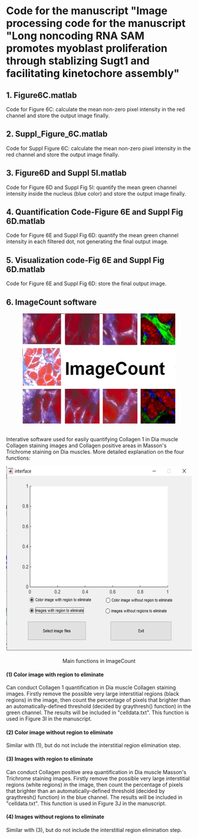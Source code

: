 Code for the manuscript "Image processing code for the manuscript "Long noncoding RNA SAM promotes myoblast proliferation through stablizing Sugt1 and facilitating kinetochore assembly"
===

## 1. Figure6C.matlab
Code for Figure 6C: calculate the mean non-zero pixel intensity in the red channel and store the output image finally.

## 2. Suppl_Figure_6C.matlab
Code for Suppl Figure 6C: calculate the mean non-zero pixel intensity in the red channel and store the output image finally.

## 3. Figure6D and Suppl 5I.matlab
Code for Figure 6D and Suppl Fig 5I: quantify the mean green channel intensity inside the nucleus (blue color) and store the output image finally.

## 4. Quantification Code-Figure 6E and Suppl Fig 6D.matlab
Code for Figure 6E and Suppl Fig 6D: quantify the mean green channel intensity in each filtered dot, not generating the final output image.

## 5. Visualization code-Fig 6E and Suppl Fig 6D.matlab
Code for Figure 6E and Suppl Fig 6D: store the final output image.

## 6. ImageCount software
<div align=center><img height="300" src="https://github.com/jieyuanCUHK/SAM_paper/raw/master/ImageCount_introduction.png"/></div><br>

Interative software used for easily quantifying Collagen 1 in Dia muscle Collagen staining images and Collagen positive areas in Masson's Trichrome staining on Dia muscles. 
More detailed explanation on the four functions:

<div align=center><img height="500" src="https://github.com/jieyuanCUHK/SAM_paper/raw/master/ImageCount_mainfunctions.png"/></div><br>
<div style="font-color: blue" align=center>Main functions in ImageCount</div>

#### (1) Color image with region to eliminate
Can conduct Collagen 1 quantification in Dia muscle Collagen staining images. Firstly remove the possible very large interstitial regions (black regions) in the image, 
then count the percentage of pixels that brighter than an automatically-defined threshold (decided by graythresh() function) in the green channel. The results will be included in "celldata.txt".
This function is used in Figure 3I in the manuscript.

#### (2) Color image without region to eliminate
Similar with (1), but do not include the interstitial region elimination step.

#### (3) Images with region to eliminate
Can conduct Collagen positive area quantification in Dia muscle Masson's Trichrome staining images. Firstly remove the possible very large interstitial regions (white regions) in the image, 
then count the percentage of pixels that brighter than an automatically-defined threshold (decided by graythresh() function) in the blue channel. The results will be included in "celldata.txt".
This function is used in Figure 3J in the manuscript.

#### (4) Images without regions to eliminate
Similar with (3), but do not include the interstitial region elimination step.
